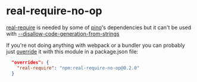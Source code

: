 # real-require-no-op

[real-require](https://www.npmjs.com/package/real-require) is
needed by some of [pino](https://www.npmjs.com/package/pino)'s
dependencies but it can't be used with
[--disallow-code-generation-from-strings](https://nodejs.org/docs/latest/api/cli.html#--disallow-code-generation-from-strings)

If you're not doing anything with webpack or a bundler you can probably
just [override](https://docs.npmjs.com/cli/v8/configuring-npm/package-json#overrides)
it with this module in a package.json file:

```json
  "overrides": {
    "real-require": "npm:real-require-no-op@0.2.0"
  }
```